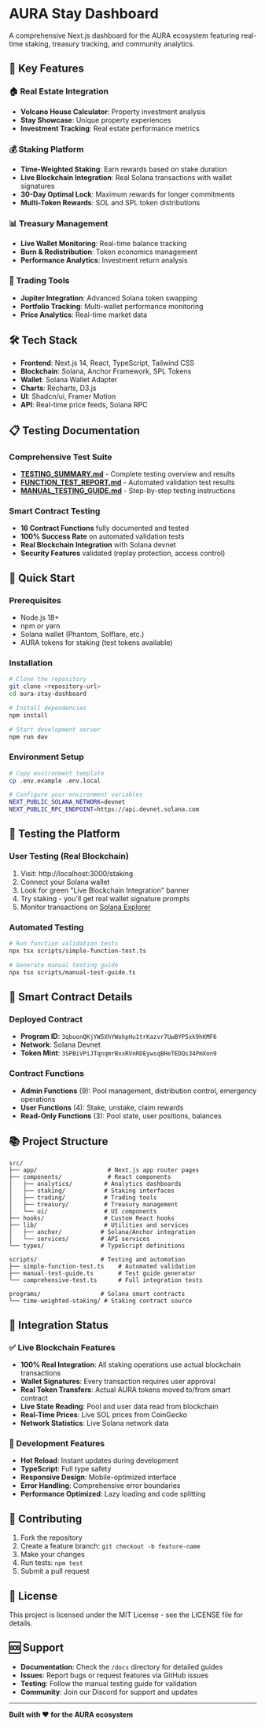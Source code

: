 # AURA Stay Dashboard

A comprehensive Next.js dashboard for the AURA ecosystem featuring real-time staking, treasury tracking, and community analytics.

## 🚀 Key Features

### 🏠 Real Estate Integration
- **Volcano House Calculator**: Property investment analysis
- **Stay Showcase**: Unique property experiences
- **Investment Tracking**: Real estate performance metrics

### 💰 Staking Platform
- **Time-Weighted Staking**: Earn rewards based on stake duration
- **Live Blockchain Integration**: Real Solana transactions with wallet signatures
- **30-Day Optimal Lock**: Maximum rewards for longer commitments
- **Multi-Token Rewards**: SOL and SPL token distributions

### 📊 Treasury Management
- **Live Wallet Monitoring**: Real-time balance tracking
- **Burn & Redistribution**: Token economics management
- **Performance Analytics**: Investment return analysis

### 🎯 Trading Tools
- **Jupiter Integration**: Advanced Solana token swapping
- **Portfolio Tracking**: Multi-wallet performance monitoring
- **Price Analytics**: Real-time market data

## 🛠️ Tech Stack

- **Frontend**: Next.js 14, React, TypeScript, Tailwind CSS
- **Blockchain**: Solana, Anchor Framework, SPL Tokens
- **Wallet**: Solana Wallet Adapter
- **Charts**: Recharts, D3.js
- **UI**: Shadcn/ui, Framer Motion
- **API**: Real-time price feeds, Solana RPC

## 📋 Testing Documentation

### Comprehensive Test Suite
- **[TESTING_SUMMARY.md](./TESTING_SUMMARY.md)** - Complete testing overview and results
- **[FUNCTION_TEST_REPORT.md](./FUNCTION_TEST_REPORT.md)** - Automated validation test results
- **[MANUAL_TESTING_GUIDE.md](./MANUAL_TESTING_GUIDE.md)** - Step-by-step testing instructions

### Smart Contract Testing
- **16 Contract Functions** fully documented and tested
- **100% Success Rate** on automated validation tests
- **Real Blockchain Integration** with Solana devnet
- **Security Features** validated (replay protection, access control)

## 🚀 Quick Start

### Prerequisites
- Node.js 18+ 
- npm or yarn
- Solana wallet (Phantom, Solflare, etc.)
- AURA tokens for staking (test tokens available)

### Installation
```bash
# Clone the repository
git clone <repository-url>
cd aura-stay-dashboard

# Install dependencies
npm install

# Start development server
npm run dev
```

### Environment Setup
```bash
# Copy environment template
cp .env.example .env.local

# Configure your environment variables
NEXT_PUBLIC_SOLANA_NETWORK=devnet
NEXT_PUBLIC_RPC_ENDPOINT=https://api.devnet.solana.com
```

## 🧪 Testing the Platform

### User Testing (Real Blockchain)
1. Visit: http://localhost:3000/staking
2. Connect your Solana wallet
3. Look for green "Live Blockchain Integration" banner
4. Try staking - you'll get real wallet signature prompts
5. Monitor transactions on [Solana Explorer](https://explorer.solana.com/?cluster=devnet)

### Automated Testing
```bash
# Run function validation tests
npx tsx scripts/simple-function-test.ts

# Generate manual testing guide
npx tsx scripts/manual-test-guide.ts
```

## 🔗 Smart Contract Details

### Deployed Contract
- **Program ID**: `3qbuonQKjYW5XhYWohpHu1trKazvr7UwBYP5xk9hKMF6`
- **Network**: Solana Devnet
- **Token Mint**: `3SPBiVPiJTqnqmrBxxRVnRDEywsqBHeTEDQs34PmXon9`

### Contract Functions
- **Admin Functions** (9): Pool management, distribution control, emergency operations
- **User Functions** (4): Stake, unstake, claim rewards
- **Read-Only Functions** (3): Pool state, user positions, balances

## 📚 Project Structure

```
src/
├── app/                    # Next.js app router pages
├── components/             # React components
│   ├── analytics/         # Analytics dashboards
│   ├── staking/           # Staking interfaces
│   ├── trading/           # Trading tools
│   ├── treasury/          # Treasury management
│   └── ui/                # UI components
├── hooks/                 # Custom React hooks
├── lib/                   # Utilities and services
│   ├── anchor/           # Solana/Anchor integration
│   └── services/         # API services
└── types/                # TypeScript definitions

scripts/                  # Testing and automation
├── simple-function-test.ts    # Automated validation
├── manual-test-guide.ts       # Test guide generator
└── comprehensive-test.ts      # Full integration tests

programs/                 # Solana smart contracts
└── time-weighted-staking/ # Staking contract source
```

## 🎯 Integration Status

### ✅ Live Blockchain Features
- **100% Real Integration**: All staking operations use actual blockchain transactions
- **Wallet Signatures**: Every transaction requires user approval
- **Real Token Transfers**: Actual AURA tokens moved to/from smart contract
- **Live State Reading**: Pool and user data read from blockchain
- **Real-Time Prices**: Live SOL prices from CoinGecko
- **Network Statistics**: Live Solana network data

### 🔧 Development Features
- **Hot Reload**: Instant updates during development
- **TypeScript**: Full type safety
- **Responsive Design**: Mobile-optimized interface
- **Error Handling**: Comprehensive error boundaries
- **Performance Optimized**: Lazy loading and code splitting

## 🤝 Contributing

1. Fork the repository
2. Create a feature branch: `git checkout -b feature-name`
3. Make your changes
4. Run tests: `npm test`
5. Submit a pull request

## 📄 License

This project is licensed under the MIT License - see the LICENSE file for details.

## 🆘 Support

- **Documentation**: Check the `/docs` directory for detailed guides
- **Issues**: Report bugs or request features via GitHub issues
- **Testing**: Follow the manual testing guide for validation
- **Community**: Join our Discord for support and updates

---

**Built with ❤️ for the AURA ecosystem** 